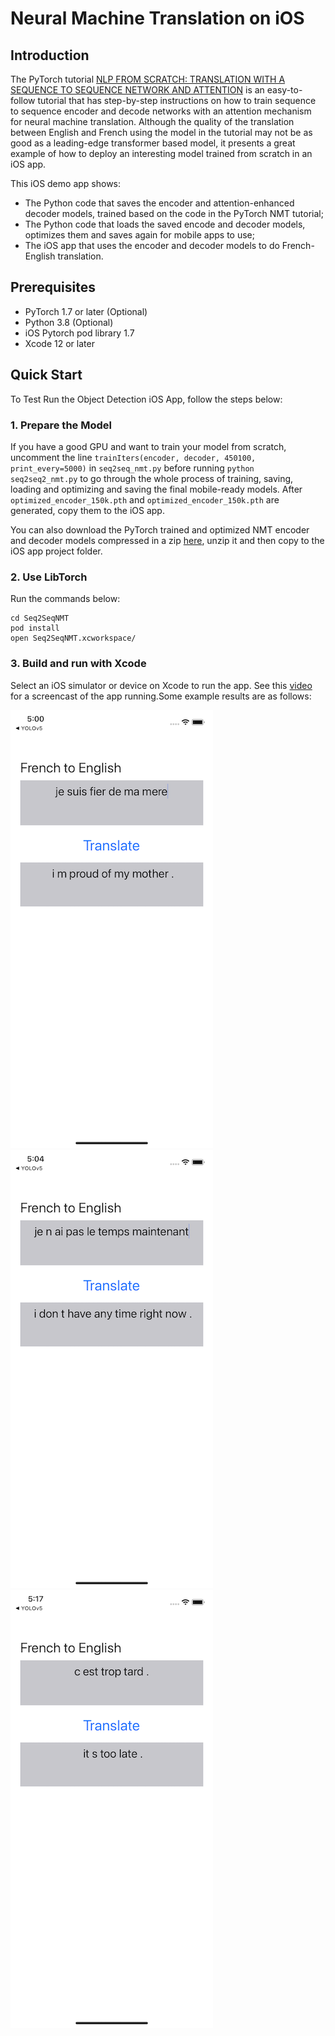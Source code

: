# Neural Machine Translation on iOS

## Introduction

The PyTorch tutorial [NLP FROM SCRATCH: TRANSLATION WITH A SEQUENCE TO SEQUENCE NETWORK AND ATTENTION](https://pytorch.org/tutorials/intermediate/seq2seq_translation_tutorial.html) is an easy-to-follow tutorial that has step-by-step instructions on how to train sequence to sequence encoder and decode networks with an attention mechanism for neural machine translation. Although the quality of the translation between English and French using the model in the tutorial may not be as good as a leading-edge transformer based model, it presents a great example of how to deploy an interesting model trained from scratch in an iOS app.

This iOS demo app shows:

* The Python code that saves the encoder and attention-enhanced decoder models, trained based on the code in the PyTorch NMT tutorial;
* The Python code that loads the saved encode and decoder models, optimizes them and saves again for mobile apps to use;
* The iOS app that uses the encoder and decoder models to do French-English translation.

## Prerequisites

* PyTorch 1.7 or later (Optional)
* Python 3.8 (Optional)
* iOS Pytorch pod library 1.7
* Xcode 12 or later

## Quick Start

To Test Run the Object Detection iOS App, follow the steps below:

### 1. Prepare the Model

If you have a good GPU and want to train your model from scratch, uncomment the line `trainIters(encoder, decoder, 450100, print_every=5000)` in `seq2seq_nmt.py` before running `python seq2seq2_nmt.py` to go through the whole process of training, saving, loading and optimizing and saving the final mobile-ready models. After `optimized_encoder_150k.pth` and `optimized_encoder_150k.pth` are generated, copy them to the iOS app.

You can also download the PyTorch trained and optimized NMT encoder and decoder models compressed in a zip [here](https://drive.google.com/file/d/1TxB5oStgShrNvlSVlVaGylNUi4PTtufQ/view?usp=sharing), unzip it and then copy to the iOS app project folder.

### 2. Use LibTorch

Run the commands below:

```
cd Seq2SeqNMT
pod install
open Seq2SeqNMT.xcworkspace/
```

### 3. Build and run with Xcode

Select an iOS simulator or device on Xcode to run the app. See this [video](https://drive.google.com/file/d/17Edk-yAyfzijHPR_2ZDAIX7VY-TkQnLf/view) for a screencast of the app running.Some example results are as follows:

![](screenshot1.png)
![](screenshot2.png)
![](screenshot3.png)
